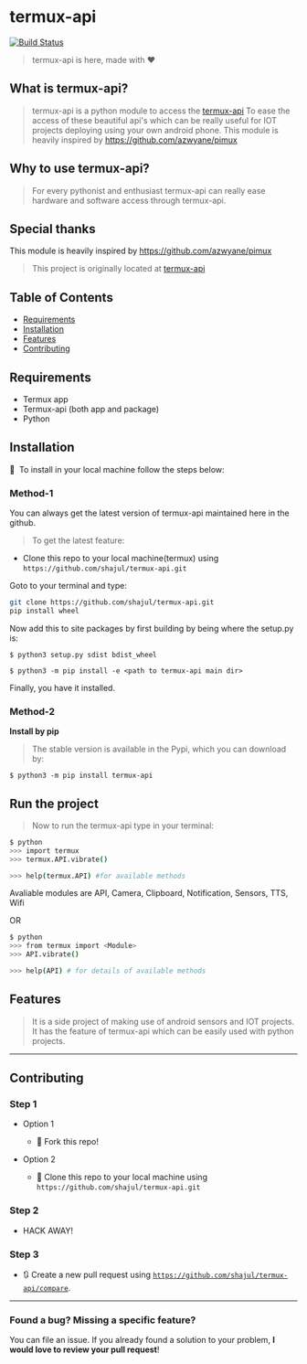 # termux-api

[![Build Status](http://img.shields.io/travis/badges/badgerbadgerbadger.svg?style=flat-square)](https://github.com/shajul/termux.git)

> termux-api is here, made with :heart:

## What is termux-api?
> termux-api is a python module to access the [termux-api](https://wiki.termux.com/wiki/Termux:API)
> To ease the access of these beautiful api's which 
> can be really useful for IOT projects deploying using your own android phone.
> This module is heavily inspired by https://github.com/azwyane/pimux

## Why to use termux-api?
> For every pythonist and enthusiast termux-api can really ease hardware and software
> access through termux-api.

## Special thanks
  This module is heavily inspired by https://github.com/azwyane/pimux 

> This project is originally located at [termux-api](https://github.com/shajul/termux-api)

## Table of Contents
- [Requirements](#Requirements)
- [Installation](#Installation)
- [Features](#Features)
- [Contributing](#Contributing)

## Requirements

- Termux app
- Termux-api (both app and package)
- Python

## Installation

🚀&nbsp; To install in your local machine follow the steps below:

### Method-1

You can always get the latest version of termux-api maintained here in the github.
> To get the latest feature:
- Clone this repo to your local machine(termux) using `https://github.com/shajul/termux-api.git`

Goto to your terminal and type:

```sh
git clone https://github.com/shajul/termux-api.git
pip install wheel
```

Now add this to site packages by first building by being where the setup.py is:
```
$ python3 setup.py sdist bdist_wheel

$ python3 -m pip install -e <path to termux-api main dir>
```

Finally, you have it installed.

### Method-2

**Install by pip**
> The stable version is available in the Pypi, which you can download by:

```
$ python3 -m pip install termux-api
```

## Run the project

> Now to run the termux-api type in your terminal:

```bash
$ python
>>> import termux
>>> termux.API.vibrate()

>>> help(termux.API) #for available methods
```
Avaliable modules are
API, Camera, Clipboard, Notification, Sensors, TTS, Wifi

OR

```bash
$ python
>>> from termux import <Module>
>>> API.vibrate()

>>> help(API) # for details of available methods

```

## Features

> It is a side project of making use of android sensors and IOT projects. 
> It has the feature of termux-api which can be easily used with
> python projects.

---

## Contributing

### Step 1

- Option 1
    - 🍴 Fork this repo!

- Option 2
    - 👯 Clone this repo to your local machine using `https://github.com/shajul/termux-api.git`

### Step 2

- HACK AWAY!

### Step 3

- 🔃 Create a new pull request using <a href="https://github.com/shajul/termux-api/compare" target="_blank">`https://github.com/shajul/termux-api/compare`</a>.


---

###  Found a bug? Missing a specific feature?
You can file an issue.
If you already found a solution to your problem, **I would love to review your pull request**!

